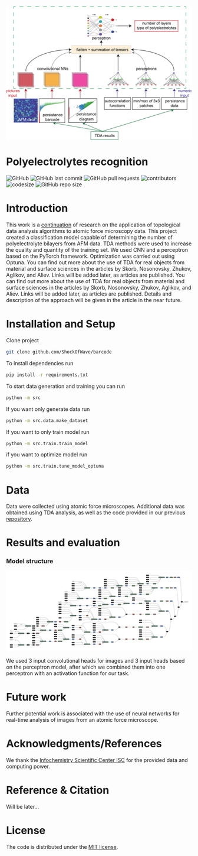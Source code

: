 ![](images/Barcode_PNG.png)

# Polyelectrolytes recognition

![GitHub](https://img.shields.io/github/license/ShockOfWave/polyelectrolytes_recognition)
![GitHub last commit](https://img.shields.io/github/last-commit/ShockOfWave/polyelectrolytes_recognition)
![GitHub pull requests](https://img.shields.io/github/issues-pr/ShockOfWave/polyelectrolytes_recognition)
![contributors](https://img.shields.io/github/contributors/ShockOfWave/polyelectrolytes_recognition) 
![codesize](https://img.shields.io/github/languages/code-size/ShockOfWave/polyelectrolytes_recognition)
![GitHub repo size](https://img.shields.io/github/repo-size/ShockOfWave/polyelectrolytes_recognition)

# Introduction

This work is a [continuation](https://github.com/ShockOfWave/barcode) of research on the application of topological data analysis algorithms to atomic force microscopy data. This project created a classification model capable of determining the number of polyelectrolyte bilayers from AFM data. TDA methods were used to increase the quality and quantity of the training set. We used CNN and a perceptron based on the PyTorch framework. Optimization was carried out using Optuna.
You can find out more about the use of TDA for real objects from material and surface sciences in the articles by Skorb, Nosonovsky, Zhukov, Aglikov, and Aliev. Links will be added later, as articles are published.
You can find out more about the use of TDA for real objects from material and surface sciences in the articles by Skorb, Nosonovsky, Zhukov, Aglikov, and Aliev. Links will be added later, as articles are published. Details and description of the approach will be given in the article in the near future.

# Installation and Setup

Clone project
```bash
git clone github.com/ShockOfWave/barcode
```

To install dependencies run
```bash
pip install -r requirements.txt
```

To start data generation and training you can run
```bash
python -m src
```

If you want only generate data run

```bash
python -m src.data.make_dataset
```

If you want to only train model run

```bash
python -m src.train.train_model
```

if you want to optimize model run

```bash
python -m src.train.tune_model_optuna
```

# Data

Data were collected using atomic force microscopes. Additional data was obtained using TDA analysis, as well as the code provided in our previous [repository](https://github.com/ShockOfWave/barcode).

# Results and evaluation

### Model structure

![alt text](images/multimodal_classifier.onnx.svg)

We used 3 input convolutional heads for images and 3 input heads based on the perceptron model, after which we combined them into one perceptron with an activation function for our task.

# Future work
Further potential work is associated with the use of neural networks for real-time analysis of images from an atomic force microscope.

# Acknowledgments/References
We thank the [Infochemistry Scientific Center ISC](infochemistry.ru) for the provided data and computing power.

# Reference & Citation

Will be later...

# License
The code is distributed under the [MIT license](https://opensource.org/license/mit/).